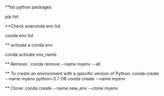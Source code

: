 
**list python packages

pip list

**Check anaconda env list

conda env list

** activate a conda env

conda activate env_name

** Remove : conda remove --name myenv --all

** To create an environment with a specific version of Python: conda create --name myenv python=3.7
OR conda create --name myenv

** Clone: conda create --name new_env --clone myenv

